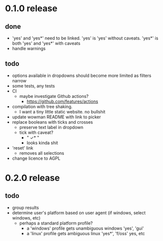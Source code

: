 # 0.1.0 release

## done

* 'yes' and 'yes\*' need to be linked. 'yes' is 'yes' without caveats. 'yes\*' is both 'yes' and 'yes*' with caveats
* handle warnings

## todo

* options available in dropdowns should become more limited as filters narrow
* some tests, any tests
* CI
    - maybe investigate Github actions?
        - https://github.com/features/actions
* compilation with tree shaking. 
    - I want a tiny little static website. no bullshit
* update wowman README with link to picker
* replace booleans with ticks and crosses
    - preserve text label in dropdown
    - tick with caveat? 
        - "  ✓*  "
        - looks kinda shit
* 'reset' link
    - removes all selections
* change licence to AGPL

# 0.2.0 release

## todo

* group results
* determine user's platform based on user agent (if windows, select windows, etc)
    - perhaps a standard platform profile? 
        - a 'windows' profile gets unambiguous windows 'yes', 'gui'
        - a 'linux' profile gets ambiguous linux 'yes*', 'f/oss' yes, etc
